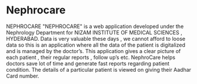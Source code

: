 # Nephrocare
NEPHROCARE "NEPHROCARE" is a web application developed under the Nephrology Department for NIZAM INSTITUTE OF MEDICAL SCIENCES , HYDERABAD. Data is very valuable these days , we cannot afford to loose data so this is an application where all the data of the patient is digitalized and is managed by the doctor’s. This application gives a clear picture of each patient , their regular reports , follow up’s etc. NephroCare helps doctors save lot of time and generate fast reports regarding patient condition. The details of a particular patient is viewed on giving their Aadhar Card number.
